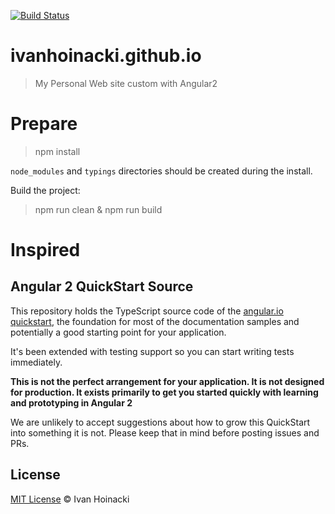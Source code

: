 [![Build Status](https://travis-ci.org/bensternthal/kb.js.svg?branch=master)](https://travis-ci.org/bensternthal/kb.js)

# ivanhoinacki.github.io
> My Personal Web site custom with Angular2

# Prepare
> npm install

`node_modules` and `typings` directories should be created during the install.

Build the project:

> npm run clean & npm run build


# Inspired

## Angular 2 QuickStart Source

This repository holds the TypeScript source code of the [angular.io quickstart](https://angular.io/docs/ts/latest/quickstart.html),
the foundation for most of the documentation samples and potentially a good starting point for your application.

It's been extended with testing support so you can start writing tests immediately.

**This is not the perfect arrangement for your application. It is not designed for production.
It exists primarily to get you started quickly with learning and prototyping in Angular 2**

We are unlikely to accept suggestions about how to grow this QuickStart into something it is not.
Please keep that in mind before posting issues and PRs.

## License

[MIT License](http://ivanhoinacki.mit-license.org/) © Ivan Hoinacki
